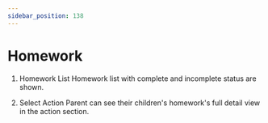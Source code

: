 ```yaml
---
sidebar_position: 138
---
```

 
# Homework
1. Homework List
Homework list with complete and incomplete status are shown.

2. Select Action
Parent can see their children's homework's full detail view in the action section.
